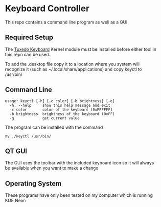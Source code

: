 # Keyboard Controller
This repo contains a command line program as well as a GUI

## Required Setup
The [Tuxedo Keyboard](https://github.com/tuxedocomputers/tuxedo-keyboard) Kernel module must be installed before either tool in this repo can be used.

To add the .desktop file copy it to a location where you system will recognize it (such as ~/.local/share/applications) and copy keyctl to /usr/bin/

## Command Line
```
usage: keyctl [-h] [-c color] [-b brightness] [-g]
  -h, --help     show this help message and exit
  -c color       color of the keyboard (0xFFFFFF)
  -b brightness  brightness of the keyboard (0xFF)
  -g             get current value
```

The program can be installed with the command 

`mv ./keyctl /usr/bin/`

## QT GUI
The GUI uses the toolbar with the included keyboard icon so it will always be available when you want to make a change

## Operating System
These programs have only been tested on my computer which is running KDE Neon